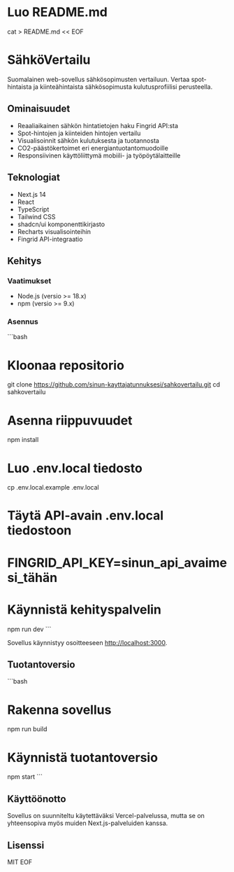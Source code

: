 # Luo README.md
cat > README.md << EOF
# SähköVertailu

Suomalainen web-sovellus sähkösopimusten vertailuun. Vertaa spot-hintaista ja kiinteähintaista sähkösopimusta kulutusprofiilisi perusteella.

## Ominaisuudet

- Reaaliaikainen sähkön hintatietojen haku Fingrid API:sta
- Spot-hintojen ja kiinteiden hintojen vertailu
- Visualisoinnit sähkön kulutuksesta ja tuotannosta
- CO2-päästökertoimet eri energiantuotantomuodoille
- Responsiivinen käyttöliittymä mobiili- ja työpöytälaitteille

## Teknologiat

- Next.js 14
- React
- TypeScript
- Tailwind CSS
- shadcn/ui komponenttikirjasto
- Recharts visualisointeihin
- Fingrid API-integraatio

## Kehitys

### Vaatimukset

- Node.js (versio >= 18.x)
- npm (versio >= 9.x)

### Asennus

\`\`\`bash
# Kloonaa repositorio
git clone https://github.com/sinun-kayttajatunnuksesi/sahkovertailu.git
cd sahkovertailu

# Asenna riippuvuudet
npm install

# Luo .env.local tiedosto
cp .env.local.example .env.local

# Täytä API-avain .env.local tiedostoon
# FINGRID_API_KEY=sinun_api_avaimesi_tähän

# Käynnistä kehityspalvelin
npm run dev
\`\`\`

Sovellus käynnistyy osoitteeseen [http://localhost:3000](http://localhost:3000).

## Tuotantoversio

\`\`\`bash
# Rakenna sovellus
npm run build

# Käynnistä tuotantoversio
npm start
\`\`\`

## Käyttöönotto

Sovellus on suunniteltu käytettäväksi Vercel-palvelussa, mutta se on yhteensopiva myös muiden Next.js-palveluiden kanssa.

## Lisenssi

MIT
EOF